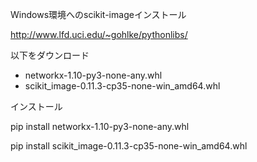 Windows環境へのscikit-imageインストール

http://www.lfd.uci.edu/~gohlke/pythonlibs/

以下をダウンロード
- networkx-1.10-py3-none-any.whl
- scikit_image-0.11.3-cp35-none-win_amd64.whl

インストール

pip install networkx-1.10-py3-none-any.whl

pip install scikit_image-0.11.3-cp35-none-win_amd64.whl
